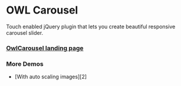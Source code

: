 # OWL Carousel #
Touch enabled jQuery plugin that lets you create beautiful responsive carousel slider.

### [OwlCarousel landing page][1]
[1]: http://owlgraphic.com/owlcarousel


### More Demos
* [With auto scaling images][2]

